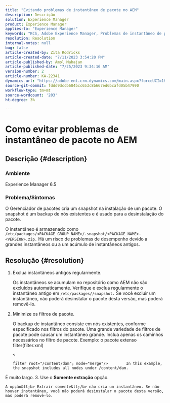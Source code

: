 ```yaml
---
title: "Evitando problemas de instantâneo de pacote no AEM"
description: Descrição
solution: Experience Manager
product: Experience Manager
applies-to: "Experience Manager"
keywords: "KCS, Adobe Experience Manager, Problemas de instantâneo de pacote"
resolution: Resolution
internal-notes: null
bug: false
article-created-by: Zita Rodricks
article-created-date: "7/11/2023 3:54:20 PM"
article-published-by: Amol Mahajan
article-published-date: "7/25/2023 9:34:16 AM"
version-number: 2
article-number: KA-22341
dynamics-url: "https://adobe-ent.crm.dynamics.com/main.aspx?forceUCI=1&pagetype=entityrecord&etn=knowledgearticle&id=948ec030-0320-ee11-9cbe-6045bd006239"
source-git-commit: fddd9dccb684bcc653c8b667ed6bcafd05b47990
workflow-type: tm+mt
source-wordcount: '203'
ht-degree: 3%

---
```


# Como evitar problemas de instantâneo de pacote no AEM

## Descrição {#description}


### <b>Ambiente</b>

Experience Manager 6.5



### <b>Problema/Sintomas</b>

O Gerenciador de pacotes cria um snapshot na instalação de um pacote. O snapshot é um backup de nós existentes e é usado para a desinstalação do pacote.

O instantâneo é armazenado como `/etc/packages/<PACKAGE_GROUP_NAME>/.snapshot/<PACKAGE_NAME>-<VERSION>.zip.` Há um risco de problemas de desempenho devido a grandes instantâneos ou a um acúmulo de instantâneos antigos.


## Resolução {#resolution}


1. Exclua instantâneos antigos regularmente.

   Os instantâneos se acumulam no repositório como AEM não são excluídos automaticamente. Verifique e exclua regularmente o instantâneo antigo em `/etc/packages//snapshot.` Se você excluir um instantâneo, não poderá desinstalar o pacote desta versão, mas poderá removê-lo.


2. Minimize os filtros de pacote.

   O backup de instantâneo consiste em nós existentes, conforme especificado nos filtros do pacote. Uma grande variedade de filtros de pacote pode causar um instantâneo grande. Inclua apenas os caminhos necessários no filtro de pacote. Exemplo: o pacote extenso filter(filter.xml)



   `<`


   ```
   filter root="/content/dam"; mode="merge"/>        In this example, the snapshot includes all nodes under /content/dam.
   ```

É muito largo.
3. Use o <b>Somente extração</b> opção.

    A opção&lt;b> Extrair somente&lt;/b> não cria um instantâneo. Se não houver instantâneo, você não poderá desinstalar o pacote desta versão, mas poderá removê-lo.
    

